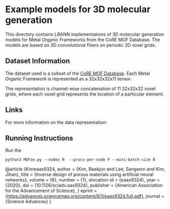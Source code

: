 # Example models for 3D molecular generation 

This directory contains LBANN implementations of 3D molecular generation models for Metal Organic Frameworks from the CoRE MOF Database. The models are based on 3D convolutional fliters on periodic 3D voxel grids. 


## Dataset Information 

The dataset used is a subset of the [CoRE MOF Database](https://gregchung.github.io/CoRE-MOFs/). Each Metal Organic Framework is represented as a 32x32x32x11 tensor. 

The representation is channel-wise concatenation of 11 32x32x32 voxel grids, where each voxel grid represents the location of a particular element. 


## Links  

For more information on the data representation: 

## Running Instructions

Run the 
```
python3 MOFae.py --nodes N  --procs-per-node P --mini-batch-size B 
```


@article {Kimeaax9324,
	author = {Kim, Baekjun and Lee, Sangwon and Kim, Jihan},
	title = {Inverse design of porous materials using artificial neural networks},
	volume = {6},
	number = {1},
	elocation-id = {eaax9324},
	year = {2020},
	doi = {10.1126/sciadv.aax9324},
	publisher = {American Association for the Advancement of Science},
	}
	eprint = {https://advances.sciencemag.org/content/6/1/eaax9324.full.pdf},
	journal = {Science Advances}
}
 
